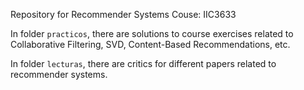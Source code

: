 Repository for Recommender Systems Couse: IIC3633

In folder `practicos`, there are solutions to course exercises related to Collaborative Filtering, SVD, Content-Based Recommendations, etc.

In folder `lecturas`, there are critics for different papers related to recommender systems.
